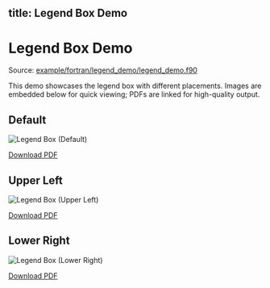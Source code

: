 title: Legend Box Demo
---

# Legend Box Demo

Source: [example/fortran/legend_demo/legend_demo.f90](../../example/fortran/legend_demo/legend_demo.f90)

This demo showcases the legend box with different placements. Images are embedded below for quick viewing; PDFs are linked for high-quality output.

## Default
![Legend Box (Default)](../../media/examples/legend_demo/legend_box_default.png)

[Download PDF](../../media/examples/legend_demo/legend_box_default.pdf)

## Upper Left
![Legend Box (Upper Left)](../../media/examples/legend_demo/legend_box_upper_left.png)

[Download PDF](../../media/examples/legend_demo/legend_box_upper_left.pdf)

## Lower Right
![Legend Box (Lower Right)](../../media/examples/legend_demo/legend_box_lower_right.png)

[Download PDF](../../media/examples/legend_demo/legend_box_lower_right.pdf)
